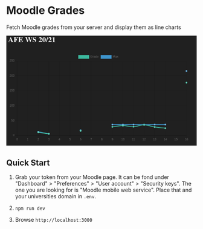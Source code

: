 # Moodle Grades

Fetch Moodle grades from your server and display them as line charts

![](demo.png)

## Quick Start

1. Grab your token from your Moodle page.
It can be fond under "Dashboard" > "Preferences" > "User account" > "Security keys".
The one you are looking for is "Moodle mobile web service".
Place that and your universities domain in `.env`.

2. `npm run dev`

3. Browse `http://localhost:3000`
